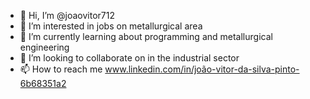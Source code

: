 - 👋 Hi, I’m @joaovitor712
- 👀 I’m interested in jobs on metallurgical area
- 🌱 I’m currently learning about programming and metallurgical engineering
- 💞️ I’m looking to collaborate on in the industrial sector
- 📫 How to reach me www.linkedin.com/in/joão-vitor-da-silva-pinto-6b68351a2

<!---
joaovitor712/joaovitor712 is a ✨ special ✨ repository because its `README.md` (this file) appears on your GitHub profile.
You can click the Preview link to take a look at your changes.
--->
